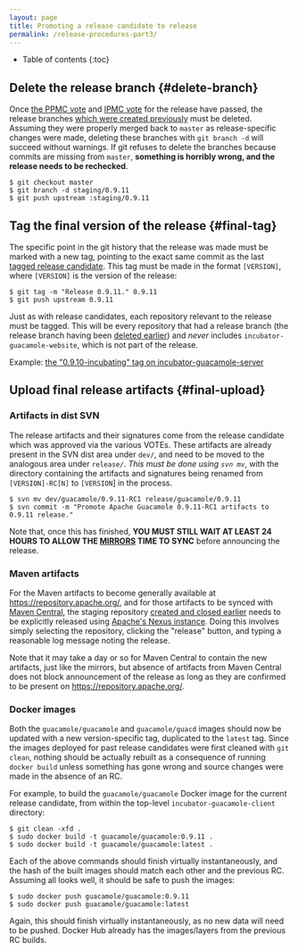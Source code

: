 ```yaml
---
layout: page 
title: Promoting a release candidate to release
permalink: /release-procedures-part3/
---
```


* Table of contents
{:toc}

Delete the release branch {#delete-branch}
------------------------------------------

Once [the PPMC vote](/release-procedures-part2/#ppmc-vote) and [IPMC
vote](/release-procedures-part2/#ipmc-vote) for the release have passed, the
release branches [which were created
previously](/release-procedures-part1/#release-branch) must be deleted.
Assuming they were properly merged back to `master` as release-specific changes
were made, deleting these branches with `git branch -d` will succeed without
warnings. If git refuses to delete the branches because commits are missing
from `master`, **something is horribly wrong, and the release needs to be
rechecked**.

    $ git checkout master
    $ git branch -d staging/0.9.11
    $ git push upstream :staging/0.9.11

Tag the final version of the release {#final-tag}
-------------------------------------------------

The specific point in the git history that the release was made must be marked
with a new tag, pointing to the exact same commit as the last [tagged release
candidate](/release-procedures-part2/#tag-rc). This tag must be made in the
format `[VERSION]`, where `[VERSION]` is the version of the release:

    $ git tag -m "Release 0.9.11." 0.9.11
    $ git push upstream 0.9.11

Just as with release candidates, each repository relevant to the release must
be tagged. This will be every repository that had a release branch (the release
branch having been [deleted earlier](#delete-branch)) and *never* includes
`incubator-guacamole-website`, which is not part of the release.

Example: [the "0.9.10-incubating" tag on
incubator-guacamole-server](https://git1-us-west.apache.org/repos/asf?p=incubator-guacamole-server.git;a=tag;h=0875ca8f4e86b942b466cfebf84cc33c47095130)


Upload final release artifacts {#final-upload}
----------------------------------------------

### Artifacts in dist SVN

The release artifacts and their signatures come from the release candidate
which was approved via the various VOTEs. These artifacts are already present
in the SVN dist area under `dev/`, and need to be moved to the analogous area
under `release/`. *This must be done using `svn mv`*, with the directory
containing the artifacts and signatures being renamed from `[VERSION]-RC[N]` to
`[VERSION`] in the process.

    $ svn mv dev/guacamole/0.9.11-RC1 release/guacamole/0.9.11
    $ svn commit -m "Promote Apache Guacamole 0.9.11-RC1 artifacts to 0.9.11 release."

Note that, once this has finished, **YOU MUST STILL WAIT AT LEAST 24 HOURS TO
ALLOW THE [MIRRORS](https://www.apache.org/mirrors/) TIME TO SYNC** before
announcing the release.

### Maven artifacts

For the Maven artifacts to become generally available at
<https://repository.apache.org/>, and for those artifacts to be synced with
[Maven Central](https://search.maven.org/), the staging repository [created and
closed earlier](/release-procedures-part2/#staging-maven) needs to be
explicitly released using [Apache's Nexus
instance](https://repository.apache.org/). Doing this involves simply selecting
the repository, clicking the "release" button, and typing a reasonable log
message noting the release.

Note that it may take a day or so for Maven Central to contain the new
artifacts, just like the mirrors, but absence of artifacts from Maven Central
does not block announcement of the release as long as they are confirmed to be
present on <https://repository.apache.org/>.

### Docker images

Both the `guacamole/guacamole` and `guacamole/guacd` images should now be
updated with a new version-specific tag, duplicated to the `latest` tag. Since
the images deployed for past release candidates were first cleaned with
`git clean`, nothing should be actually rebuilt as a consequence of running
`docker build` unless something has gone wrong and source changes were made
in the absence of an RC.

For example, to build the `guacamole/guacamole` Docker image for the current
release candidate, from within the top-level `incubator-guacamole-client`
directory:

    $ git clean -xfd .
    $ sudo docker build -t guacamole/guacamole:0.9.11 .
    $ sudo docker build -t guacamole/guacamole:latest .

Each of the above commands should finish virtually instantaneously, and the
hash of the built images should match each other and the previous RC. Assuming
all looks well, it should be safe to push the images:

    $ sudo docker push guacamole/guacamole:0.9.11
    $ sudo docker push guacamole/guacamole:latest

Again, this should finish virtually instantaneously, as no new data will need
to be pushed. Docker Hub already has the images/layers from the previous RC
builds.

